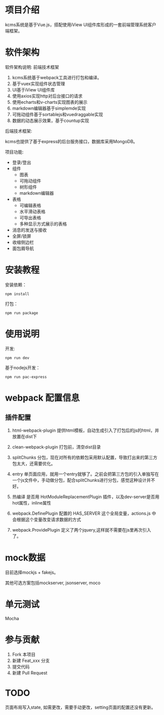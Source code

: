 # 项目介绍
kcms系统是基于Vue.js，搭配使用iView UI组件库形成的一套前端管理系统客户端框架。

# 软件架构
软件架构说明:
前端技术框架
1. kcms系统基于webpack工具进行打包和编译。
2. 基于vuex实现组件状态管理
3. UI基于iView UI组件库
4. 使用axios实现http对后台接口的请求
5. 使用echarts和v-charts实现图表的展示
6. markdown编辑器基于simplemde实现
7. 可拖动组件基于sortablejs和vuedraggable实现
8. 数据的动态展示效果，基于countup实现

后端技术框架:

kcms也提供了基于express的后台服务接口，数据库采用MongoDB。

项目功能:

+ 登录/登出
+ 组件
    - 图表
    - 可拖动组件
    - 树形组件
    - markdown编辑器
+ 表格
    - 可编辑表格
    - 水平滑动表格
    - 可导出表格
    - 多种显示方式展示的表格
+ 消息的发送与接收
+ 全屏/锁屏
+ 收缩侧边栏
+ 面包屑导航

# 安装教程
安装依赖：
```
npm install
```

打包：
```
npm run package
```

# 使用说明
开发:
```
npm run dev
```

基于nodejs开发：
```
npm run pac-express
```

# webpack 配置信息
## 插件配置
1. html-webpack-plugin
  提供html模板，自动生成引入了打包后的js的html，并放置在dist下

2. clean-webpack-plugin
  打包前，清空dist目录

3. splitChunks
  分包，现在对所有的依赖包采用默认配置，导致打出来的第三方包太大，还需要优化。

4. entry
  单页面应用，就用一个entry就够了。之前会把第三方包的引入单独写在一个js文件中，手动做分包，配合splitChunks进行分包，感觉这种设计并不好。

5. 热编译
  是否用 HotModuleReplacementPlugin 插件，以及dev-server是否用hot属性，inline属性

6. webpack.DefinePlugin
  配置的 HAS_SERVER 这个全局变量，actions.js 中会根据这个变量改变请求数据的方式

7. webpack.ProvidePlugin
  定义了两个jquery,这样就不需要在js里再次引入了。

# mock数据
目前选择mockjs + fakejs。

其他可选方案包括mockserver, jsonserver, moco

# 单元测试
Mocha

# 参与贡献

1. Fork 本项目
2. 新建 Feat_xxx 分支
3. 提交代码
4. 新建 Pull Request

# TODO
页面布局写入state, 如需更改，需要手动更改，setting页面的配置还没有更新。
